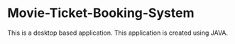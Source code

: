 # Movie-Ticket-Booking-System
This is a desktop based application. This application is created using JAVA.
